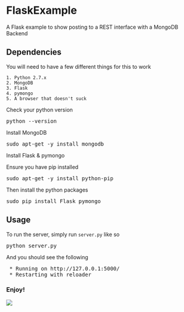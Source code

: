 # FlaskExample

A Flask example to show posting to a REST interface with a MongoDB Backend

## Dependencies

You will need to have a few different things for this to work

    1. Python 2.7.x
    2. MongoDB
    3. Flask
    4. pymongo
    5. A browser that doesn't suck

Check your python version

<pre>python --version</pre>

Install MongoDB

<pre>sudo apt-get -y install mongodb</pre>

Install Flask & pymongo

Ensure you have pip installed

<pre>sudo apt-get -y install python-pip</pre>

Then install the python packages

<pre>sudo pip install Flask pymongo</pre>

## Usage

To run the server, simply run <code>server.py</code> like so

<pre>python server.py</pre>

And you should see the following

<pre>
 * Running on http://127.0.0.1:5000/
 * Restarting with reloader
</pre>

### Enjoy!

<img src="http://mrwgifs.com/wp-content/uploads/2013/06/Spongebob-Rainbow-Of-Imagination-Reaction-Gif.gif"/>
